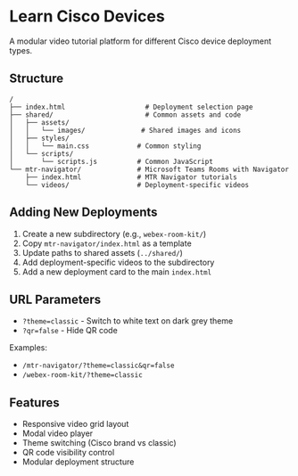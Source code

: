 # Learn Cisco Devices

A modular video tutorial platform for different Cisco device deployment types.

## Structure

```
/
├── index.html                    # Deployment selection page
├── shared/                       # Common assets and code
│   ├── assets/
│   │   └── images/              # Shared images and icons
│   ├── styles/
│   │   └── main.css            # Common styling
│   └── scripts/
│       └── scripts.js          # Common JavaScript
└── mtr-navigator/              # Microsoft Teams Rooms with Navigator
    ├── index.html              # MTR Navigator tutorials
    └── videos/                 # Deployment-specific videos
```

## Adding New Deployments

1. Create a new subdirectory (e.g., `webex-room-kit/`)
2. Copy `mtr-navigator/index.html` as a template
3. Update paths to shared assets (`../shared/`)
4. Add deployment-specific videos to the subdirectory
5. Add a new deployment card to the main `index.html`

## URL Parameters

- `?theme=classic` - Switch to white text on dark grey theme
- `?qr=false` - Hide QR code

Examples:
- `/mtr-navigator/?theme=classic&qr=false`
- `/webex-room-kit/?theme=classic`

## Features

- Responsive video grid layout
- Modal video player
- Theme switching (Cisco brand vs classic)
- QR code visibility control
- Modular deployment structure